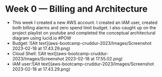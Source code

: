 # Week 0 — Billing and Architecture
- This week I created a new AWS account. I created an IAM user, created both billing alarms and zero spend limit budget. I also caught up on the project playlist on youtube and completed the conceptual architectural diagram using lucid.io
#POW
- Budget: ![Alt text](aws-bootcamp-cruddur-2023/Images/Screenshot 2023-02-18 at 17.43.29.png)
- Cloud Shell: ![Alt text](aws-bootcamp-cruddur-2023/Images/Screenshot 2023-02-18 at 17.55.02.png)
- IAM user:![Alt text](aws-bootcamp-cruddur-2023/Images/Screenshot 2023-02-18 at 17.43.29.png)
